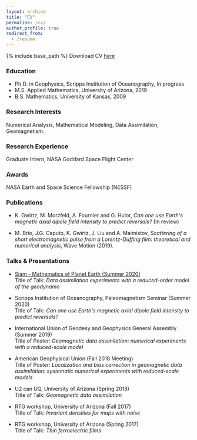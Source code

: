 ```yaml
---
layout: archive
title: "CV"
permalink: /cv/
author_profile: true
redirect_from:
  - /resume
---
```


{% include base_path %}
Download CV [here](/files/CV_Gwirtz.pdf)
### Education 
* Ph.D. in Geophysics, Scripps Institution of Oceanography, In progress
* M.S. Applied Mathematics, University of Arizona, 2019
* B.S. Mathematics, University of Kansas, 2009

### Research Interests
Numerical Analysis, Mathematical Modeling, Data Assimilation, Geomagnetism.

### Research Experience
Graduate Intern, NASA Goddard Space Flight Center

### Awards
NASA Earth and Space Science Fellowship (NESSF)

### Publications
* K. Gwirtz, M. Morzfeld, A. Fournier and G. Hulot, *Can one use Earth's magnetic axial dipole field intensity to predict reversals?*
(In review)

* M. Brio, J.G. Caputo, K. Gwirtz, J. Liu and A. Maimistov, *Scattering of a short
electromagnetic pulse from a Lorentz-Duffing film: theoretical and numerical
analysis*, Wave Motion (2019).


### Talks & Presentations
* [Siam - Mathematics of Planet Earth (Summer 2020)](https://www.youtube.com/watch?v=hHOs3vbIYio)\
Title of Talk: *Data assimilation experiments with a reduced-order model of the geodynamo*

* Scripps Institution of Oceanography, Paleomagnetism Seminar (Summer 2020)\
Title of Talk: *Can one use Earth's magnetic axial dipole field intensity to predict reversals?*

* International Union of Geodesy and Geophysics General Assembly (Summer 2019)\
Title of Poster: *Geomagnetic data assimilation: numerical experiments with a reduced-scale model*

* American Geophysical Union (Fall 2018 Meeting)\
Title of Poster: *Localization and bias correction in geomagnetic data assimilation: systematic numerical experiments with reduced-scale models*

* U2 can UQ, University of Arizona (Spring 2018)\
Title of Talk: *Geomagnetic data assimilation*

* RTG workshop, University of Arizona (Fall 2017)\
Title of Talk: *Invariant densities for maps with noise*

* RTG workshop, University of Arizona (Spring 2017)\
Title of Talk: *Thin ferroelectric films*
